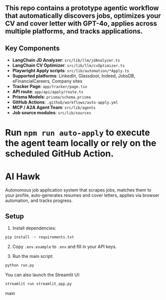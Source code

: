 ## This repo contains a prototype agentic workflow that automatically discovers jobs, optimizes your CV and cover letter with GPT-4o, applies across multiple platforms, and tracks applications.

## Key Components

- **LangChain JD Analyzer**: `src/lib/llm/jdAnalyzer.ts`
- **LangChain CV Optimizer**: `src/lib/llm/cvOptimizer.ts`
- **Playwright Apply scripts**: `src/lib/automation/*Apply.ts`
- **Supported platforms**: LinkedIn, Glassdoor, Indeed, JobsDB, eFinancialCareers, Company sites
- **Tracker Page**: `app/tracker/page.tsx`
- **API route**: `app/api/apply/route.ts`
- **Prisma Models**: `prisma/schema.prisma`
- **GitHub Actions**: `.github/workflows/auto-apply.yml`
- **MCP / A2A Agent Team**: `src/lib/agents`
- **Job source modules**: `src/lib/sources`

Run `npm run auto-apply` to execute the agent team locally or rely on the scheduled GitHub Action.
=======
# AI Hawk

Autonomous job application system that scrapes jobs, matches them to your profile, auto-generates resumes and cover letters, applies via browser automation, and tracks progress.

## Setup

1. Install dependencies:
```bash
pip install -r requirements.txt
```

2. Copy `.env.example` to `.env` and fill in your API keys.

3. Run the main script:
```bash
python run.py
```

You can also launch the Streamlit UI:
```bash
streamlit run streamlit_app.py
```
main
